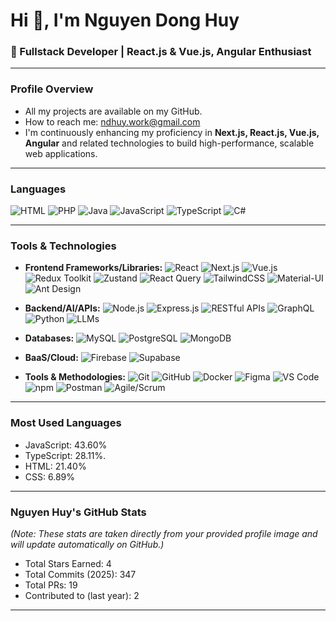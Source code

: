 # Hi 👋, I'm Nguyen Dong Huy

### 🚀 Fullstack Developer | React.js & Vue.js, Angular Enthusiast 

---

### Profile Overview

* All my projects are available on my GitHub.
* How to reach me: [ndhuy.work@gmail.com](mailto:ndhuy.work@gmail.com)
* I'm continuously enhancing my proficiency in **Next.js, React.js, Vue.js, Angular** and related technologies to build high-performance, scalable web applications.


---

### Languages

![HTML](https://img.shields.io/badge/HTML5-E34F26?style=for-the-badge&logo=html5&logoColor=white)
![PHP](https://img.shields.io/badge/PHP-777BB4?style=for-the-badge&logo=php&logoColor=white)
![Java](https://img.shields.io/badge/Java-007396?style=for-the-badge&logo=java&logoColor=white)
![JavaScript](https://img.shields.io/badge/JavaScript-F7DF1E?style=for-the-badge&logo=javascript&logoColor=black)
![TypeScript](https://img.shields.io/badge/TypeScript-007ACC?style=for-the-badge&logo=typescript&logoColor=white)
![C#](https://img.shields.io/badge/C%23-239120?style=for-the-badge&logo=c-sharp&logoColor=white)

---

### Tools & Technologies

* **Frontend Frameworks/Libraries:**
    ![React](https://img.shields.io/badge/React-20232A?style=for-the-badge&logo=react&logoColor=61DAFB)
    ![Next.js](https://img.shields.io/badge/Next.js-000000?style=for-the-badge&logo=next.js&logoColor=white)
    ![Vue.js](https://img.shields.io/badge/Vue.js-4FC08D?style=for-the-badge&logo=vue.js&logoColor=white)
    ![Redux Toolkit](https://img.shields.io/badge/Redux_Toolkit-593D88?style=for-the-badge&logo=redux&logoColor=white)
    ![Zustand](https://img.shields.io/badge/Zustand-228BE6?style=for-the-badge&logo=zustand&logoColor=white)
    ![React Query](https://img.shields.io/badge/React_Query-FF4154?style=for-the-badge&logo=react-query&logoColor=white)
    ![TailwindCSS](https://img.shields.io/badge/Tailwind_CSS-06B6D4?style=for-the-badge&logo=tailwind-css&logoColor=white)
    ![Material-UI](https://img.shields.io/badge/Material--UI-0081CB?style=for-the-badge&logo=material-ui&logoColor=white)
    ![Ant Design](https://img.shields.io/badge/Ant_Design-0170FE?style=for-the-badge&logo=ant-design&logoColor=white)

* **Backend/AI/APIs:**
    ![Node.js](https://img.shields.io/badge/Node.js-339933?style=for-the-badge&logo=node.js&logoColor=white)
    ![Express.js](https://img.shields.io/badge/Express.js-000000?style=for-the-badge&logo=express&logoColor=white)
    ![RESTful APIs](https://img.shields.io/badge/RESTful_APIs-black?style=for-the-badge)
    ![GraphQL](https://img.shields.io/badge/GraphQL-E10098?style=for-the-badge&logo=graphql&logoColor=white)
    ![Python](https://img.shields.io/badge/Python-3776AB?style=for-the-badge&logo=python&logoColor=white)
    ![LLMs](https://img.shields.io/badge/Large_Language_Models-FF6F00?style=for-the-badge&logo=openai&logoColor=white)

* **Databases:**
    ![MySQL](https://img.shields.io/badge/MySQL-4479A1?style=for-the-badge&logo=mysql&logoColor=white)
    ![PostgreSQL](https://img.shields.io/badge/PostgreSQL-316192?style=for-the-badge&logo=postgresql&logoColor=white)
    ![MongoDB](https://img.shields.io/badge/MongoDB-47A248?style=for-the-badge&logo=mongodb&logoColor=white)

* **BaaS/Cloud:**
    ![Firebase](https://img.shields.io/badge/Firebase-FFCA28?style=for-the-badge&logo=firebase&logoColor=black)
    ![Supabase](https://img.shields.io/badge/Supabase-3ECF8E?style=for-the-badge&logo=supabase&logoColor=white)

* **Tools & Methodologies:**
    ![Git](https://img.shields.io/badge/Git-F05032?style=for-the-badge&logo=git&logoColor=white)
    ![GitHub](https://img.shields.io/badge/GitHub-181717?style=for-the-badge&logo=github&logoColor=white)
    ![Docker](https://img.shields.io/badge/Docker-2496ED?style=for-the-badge&logo=docker&logoColor=white)
    ![Figma](https://img.shields.io/badge/Figma-F24E1E?style=for-the-badge&logo=figma&logoColor=white)
    ![VS Code](https://img.shields.io/badge/VS_Code-007ACC?style=for-for-the-badge&logo=visual-studio-code&logoColor=white)
    ![npm](https://img.shields.io/badge/npm-CB3837?style=for-the-badge&logo=npm&logoColor=white)
    ![Postman](https://img.shields.io/badge/Postman-FF6C37?style=for-the-badge&logo=postman&logoColor=white)
    ![Agile/Scrum](https://img.shields.io/badge/Agile%2FScrum-0073E6?style=for-the-badge&logo=jira&logoColor=white)

---

### Most Used Languages

* JavaScript: 43.60%
* TypeScript: 28.11%.
* HTML: 21.40%
* CSS: 6.89%

---

### Nguyen Huy's GitHub Stats

*(Note: These stats are taken directly from your provided profile image and will update automatically on GitHub.)*

* Total Stars Earned: 4
* Total Commits (2025): 347
* Total PRs: 19
* Contributed to (last year): 2

---



